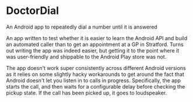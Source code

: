# DoctorDial
An Android app to repeatedly dial a number until it is answered

An app written to test whether it is easier to learn the Android API and build an automated caller than to get an appointment at a GP in Stratford.  Turns out writing the app was indeed easier, but getting it to the point where it was user-friendly and shippable to the Android Play store was not.

The app doesn't work super consistently across different Android versions as it relies on some slightly hacky workarounds to get around the fact that Android doesn't let you listen in to calls in progress.  Specifically, the app starts the call, and then waits for a configurable delay before checking the pickup state.  If the call has been picked up, it goes to loudspeaker.
